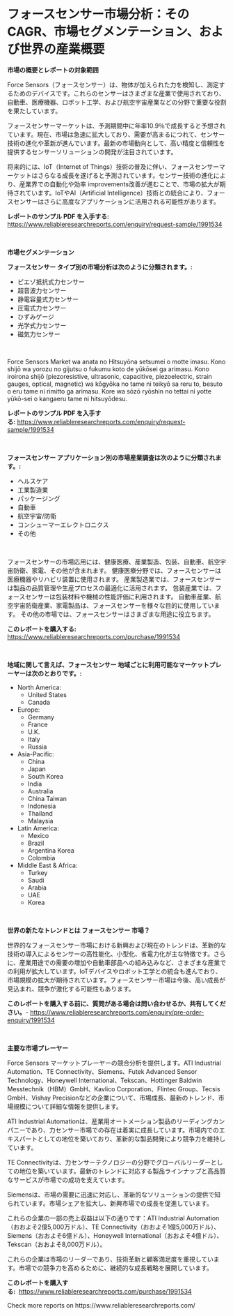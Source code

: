 <p><h1>フォースセンサー市場分析：そのCAGR、市場セグメンテーション、および世界の産業概要</h1></p><p><strong>市場の概要とレポートの対象範囲</strong></p>
<p><p>Force Sensors（フォースセンサー）は、物体が加えられた力を検知し、測定するためのデバイスです。これらのセンサーはさまざまな産業で使用されており、自動車、医療機器、ロボット工学、および航空宇宙産業などの分野で重要な役割を果たしています。</p><p>フォースセンサーマーケットは、予測期間中に年率10.9％で成長すると予想されています。現在、市場は急速に拡大しており、需要が高まるにつれて、センサー技術の進化や革新が進んでいます。最新の市場動向として、高い精度と信頼性を提供するセンサーソリューションの開発が注目されています。</p><p>将来的には、IoT（Internet of Things）技術の普及に伴い、フォースセンサーマーケットはさらなる成長を遂げると予測されています。センサー技術の進化により、産業界での自動化や効率 improvements改善が進むことで、市場の拡大が期待されています。IoTやAI（Artificial Intelligence）技術との統合により、フォースセンサーはさらに高度なアプリケーションに活用される可能性があります。</p></p>
<p><strong>レポートのサンプル PDF を入手する:</strong> <a href="https://www.reliableresearchreports.com/enquiry/request-sample/1991534">https://www.reliableresearchreports.com/enquiry/request-sample/1991534</a></p>
<p>&nbsp;</p>
<p><strong>市場セグメンテーション</strong></p>
<p><strong>フォースセンサー タイプ別の市場分析は次のように分類されます。:</strong></p>
<p><ul><li>ピエゾ抵抗式力センサー</li><li>超音波力センサー</li><li>静電容量式力センサー</li><li>圧電式力センサー</li><li>ひずみゲージ</li><li>光学式力センサー</li><li>磁気力センサー</li></ul></p>
<p>&nbsp;</p>
<p><p>Force Sensors Market wa anata no Hitsuyōna setsumei o motte imasu. Kono shijō wa yorozu no gijutsu o fukumu koto de yūkōsei ga arimasu. Kono iroirona shijō (​piezoresistive, ultrasonic, capacitive, piezoelectric, strain gauges, optical, magnetic) wa kōgyōka no tame ni teikyō sa reru to, besuto o eru tame ni rimitto ga arimasu. Kore wa sōzō ryōshin no tettai ni yotte yūkō-sei o kangaeru tame ni hitsuyōdesu.</p></p>
<p><strong>レポートのサンプル PDF を入手する:</strong>&nbsp;<a href="https://www.reliableresearchreports.com/enquiry/request-sample/1991534">https://www.reliableresearchreports.com/enquiry/request-sample/1991534</a></p>
<p>&nbsp;</p>
<p><strong> フォースセンサー アプリケーション別の市場産業調査は次のように分類されます。:</strong></p>
<p><ul><li>ヘルスケア</li><li>工業製造業</li><li>パッケージング</li><li>自動車</li><li>航空宇宙/防衛</li><li>コンシューマーエレクトロニクス</li><li>その他</li></ul></p>
<p>&nbsp;</p>
<p><p>フォースセンサーの市場応用には、健康医療、産業製造、包装、自動車、航空宇宙防衛、家電、その他が含まれます。 健康医療分野では、フォースセンサーは医療機器やリハビリ装置に使用されます。 産業製造業では、フォースセンサーは製品の品質管理や生産プロセスの最適化に活用されます。 包装産業では、フォースセンサーは包装材料や機械の性能評価に利用されます。 自動車産業、航空宇宙防衛産業、家電製品は、フォースセンサーを様々な目的に使用しています。 その他の市場では、フォースセンサーはさまざまな用途に役立ちます。</p></p>
<p><strong>このレポートを購入する:</strong>&nbsp; <a href="https://www.reliableresearchreports.com/purchase/1991534">https://www.reliableresearchreports.com/purchase/1991534</a></p>
<p>&nbsp;</p>
<p><strong>地域に関して言えば、フォースセンサー 地域ごとに利用可能なマーケットプレーヤーは次のとおりです。:</strong></p>
<p><ul>
    <li>
        North America:
        <ul>
            <li>United States</li>
            <li>Canada</li>
        </ul>
    </li>
    <li>
        Europe:
        <ul>
            <li>Germany</li>
            <li>France</li>
            <li>U.K.</li>
            <li>Italy</li>
            <li>Russia</li>
        </ul>
    </li>
    <li>
        Asia-Pacific:
        <ul>
            <li>China</li>
            <li>Japan</li>
            <li>South Korea</li>
            <li>India</li>
            <li>Australia</li>
            <li>China Taiwan</li>
            <li>Indonesia</li>
            <li>Thailand</li>
            <li>Malaysia</li>
        </ul>
    </li>
    <li>
        Latin America:
        <ul>
            <li>Mexico</li>
            <li>Brazil</li>
            <li>Argentina Korea</li>
            <li>Colombia</li>
        </ul>
    </li>
    <li>
        Middle East & Africa:
        <ul>
            <li>Turkey</li>
            <li>Saudi</li>
            <li>Arabia</li>
            <li>UAE</li>
            <li>Korea</li>
        </ul>
    </li>
    </ul></p>
<p>&nbsp;</p>
<p><strong>世界の新たなトレンドとは フォースセンサー 市場？</strong></p>
<p><p>世界的なフォースセンサー市場における新興および現在のトレンドは、革新的な技術の導入によるセンサーの高性能化、小型化、省電力化が主な特徴です。さらに、産業用途での需要の増加や自動車部品への組み込みなど、さまざまな産業での利用が拡大しています。IoTデバイスやロボット工学との統合も進んでおり、市場規模の拡大が期待されています。フォースセンサー市場は今後、高い成長が見込まれ、競争が激化する可能性もあります。</p></p>
<p><strong>このレポートを購入する前に、質問がある場合は問い合わせるか、共有してください。</strong>- <a href="https://www.reliableresearchreports.com/enquiry/pre-order-enquiry/1991534">https://www.reliableresearchreports.com/enquiry/pre-order-enquiry/1991534</a></p>
<p>&nbsp;</p>
<p><strong>主要な市場プレーヤー</strong></p>
<p><p>Force Sensors マーケットプレーヤーの競合分析を提供します。ATI Industrial Automation、TE Connectivity、Siemens、Futek Advanced Sensor Technology、Honeywell International、Tekscan、Hottinger Baldwin Messtechnik（HBM）GmbH、Kavlico Corporation、Flintec Group、Tecsis GmbH、Vishay Precisionなどの企業について、市場成長、最新のトレンド、市場規模について詳細な情報を提供します。</p><p>ATI Industrial Automationは、産業用オートメーション製品のリーディングカンパニーであり、力センサー市場での存在は着実に成長しています。市場内でのエキスパートとしての地位を築いており、革新的な製品開発により競争力を維持しています。</p><p>TE Connectivityは、力センサーテクノロジーの分野でグローバルリーダーとしての地位を築いています。最新のトレンドに対応する製品ラインナップと高品質なサービスが市場での成功を支えています。</p><p>Siemensは、市場の需要に迅速に対応し、革新的なソリューションの提供で知られています。市場シェアを拡大し、新興市場での成長を促進しています。</p><p>これらの企業の一部の売上収益は以下の通りです：ATI Industrial Automation（おおよそ2億5,000万ドル）、TE Connectivity（おおよそ1億5,000万ドル）、Siemens（おおよそ6億ドル）、Honeywell International（おおよそ4億ドル）、Tekscan（おおよそ8,000万ドル）。</p><p>これらの企業は市場のリーダーであり、技術革新と顧客満足度を重視しています。市場での競争力を高めるために、継続的な成長戦略を展開しています。</p></p>
<p><strong>このレポートを購入する:</strong>&nbsp;&nbsp;<a href="https://www.reliableresearchreports.com/purchase/1991534">https://www.reliableresearchreports.com/purchase/1991534</a></p>
<p>Check more reports on https://www.reliableresearchreports.com/</p>